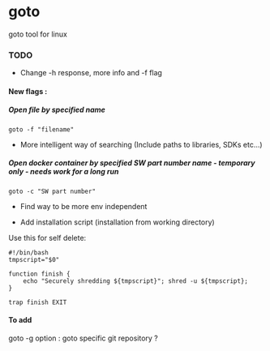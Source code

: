 # goto
goto tool for linux

### TODO

* Change -h response, more info and -f flag

#### New flags :

##### Open file by specified name
```
goto -f "filename"
```
- More intelligent way of searching (Include paths to libraries, SDKs etc...)

##### Open docker container by specified SW part number name - temporary only - needs work for a long run
```
goto -c "SW part number"
```
- Find way to be more env independent

* Add installation script (installation from working directory)

Use this for self delete:
```
#!/bin/bash
tmpscript="$0"

function finish {
    echo "Securely shredding ${tmpscript}"; shred -u ${tmpscript};
}

trap finish EXIT
```

#### To add

goto -g option : goto specific git repository ?
